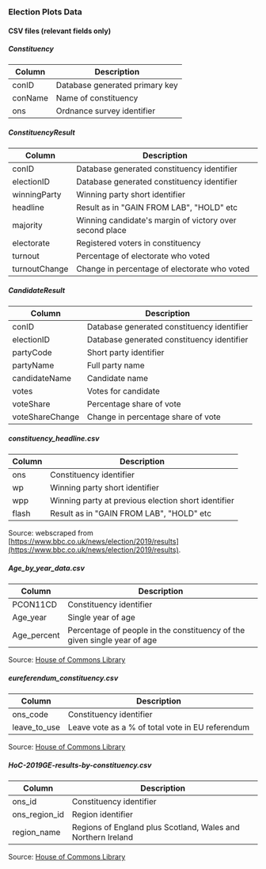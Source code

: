 ### Election Plots Data

#### CSV files (relevant fields only)

##### Constituency

<table>
<thead>
	<tr>
		<th>Column</th>
		<th>Description</th>
	</tr>
</thead>
<tbody>
	<tr>
		<td>conID</td>
		<td>Database generated primary key</td>
	</tr>
	<tr>
		<td>conName</td>
		<td>Name of constituency</td>
	</tr>
	<tr>
		<td>ons</td>
		<td>Ordnance survey identifier</td>
	</tr>
</tbody>
</table>

##### ConstituencyResult

<table>
<thead>
	<tr>
		<th>Column</th>
		<th>Description</th>
	</tr>
</thead>
<tbody>
	<tr>
		<td>conID</td>
		<td>Database generated constituency identifier</td>
	</tr>
	<tr>
		<td>electionID</td>
		<td>Database generated constituency identifier</td>
	</tr>
	<tr>
		<td>winningParty</td>
		<td>Winning party short identifier</td>
	</tr>
	<tr>
		<td>headline</td>
		<td>Result as in "GAIN FROM LAB", "HOLD" etc</td>
	</tr>
	<tr>
		<td>majority</td>
		<td>Winning candidate's margin of victory over second place</td>
	</tr>
	<tr>
		<td>electorate</td>
		<td>Registered voters in constituency</td>
	</tr>
	<tr>
		<td>turnout</td>
		<td>Percentage of electorate who voted</td>
	</tr>
	<tr>
		<td>turnoutChange</td>
		<td>Change in percentage of electorate who voted</td>
	</tr>
</tbody>
</table>

##### CandidateResult

<table>
<thead>
	<tr>
		<th>Column</th>
		<th>Description</th>
	</tr>
</thead>
<tbody>
	<tr>
		<td>conID</td>
		<td>Database generated constituency identifier</td>
	</tr>
	<tr>
		<td>electionID</td>
		<td>Database generated constituency identifier</td>
	</tr>
	<tr>
		<td>partyCode</td>
		<td>Short party identifier</td>
	</tr>
	<tr>
		<td>partyName</td>
		<td>Full party name</td>
	</tr>
	<tr>
		<td>candidateName</td>
		<td>Candidate name</td>
	</tr>
	<tr>
		<td>votes</td>
		<td>Votes for candidate</td>
	</tr>
	<tr>
		<td>voteShare</td>
		<td>Percentage share of vote</td>
	</tr>
	<tr>
		<td>voteShareChange</td>
		<td>Change in percentage share of vote</td>
	</tr>
</tbody>
</table>

##### constituency_headline.csv

<table>
<thead>
	<tr>
		<th>Column</th>
		<th>Description</th>
	</tr>
</thead>
<tbody>
	<tr>
		<td>ons</td>
		<td>Constituency identifier</td>
	</tr>
	<tr>
		<td>wp</td>
		<td>Winning party short identifier</td>
	</tr>
	<tr>
		<td>wpp</td>
		<td>Winning party at previous election short identifier</td>
	</tr>
	<tr>
		<td>flash</td>
		<td>Result as in "GAIN FROM LAB", "HOLD" etc</td>
	</tr>
</tbody>
</table>

Source: webscraped from [https://www.bbc.co.uk/news/election/2019/results](https://www.bbc.co.uk/news/election/2019/results). 

##### Age_by_year_data.csv

<table>
<thead>
	<tr>
		<th>Column</th>
		<th>Description</th>
	</tr>
</thead>
<tbody>
	<tr>
		<td>PCON11CD</td>
		<td>Constituency identifier</td>
	</tr>
	<tr>
		<td>Age_year</td>
		<td>Single year of age</td>
	</tr>
	<tr>
		<td>Age_percent</td>
		<td>Percentage of people in the constituency of the given single year of age</td>
	</tr>
</tbody>
</table>

Source: <a href="https://commonslibrary.parliament.uk/local-data/constituency-statistics-population-by-age/" target="_blank">House of Commons Library</a>

##### eureferendum_constituency.csv

<table>
<thead>
	<tr>
		<th>Column</th>
		<th>Description</th>
	</tr>
</thead>
<tbody>
	<tr>
		<td>ons_code</td>
		<td>Constituency identifier</td>
	</tr>
	<tr>
		<td>leave_to_use</td>
		<td>Leave vote as a % of total vote in EU referendum</td>
	</tr>
</tbody>
</table>

Source: <a href="https://commonslibrary.parliament.uk/parliament-and-elections/elections-elections/brexit-votes-by-constituency/" target="_blank">House of Commons Library</a>

##### HoC-2019GE-results-by-constituency.csv

<table>
<thead>
	<tr>
		<th>Column</th>
		<th>Description</th>
	</tr>
</thead>
<tbody>
	<tr>
		<td>ons_id</td>
		<td>Constituency identifier</td>
	</tr>
	<tr>
		<td>ons_region_id</td>
		<td>Region identifier</td>
	</tr>
	<tr>
		<td>region_name</td>
		<td>Regions of England plus Scotland, Wales and Northern Ireland</td>	
</tbody>
</table>

Source: <a href="https://researchbriefings.parliament.uk/ResearchBriefing/Summary/CBP-8749" target="_blank">House of Commons Library</a>